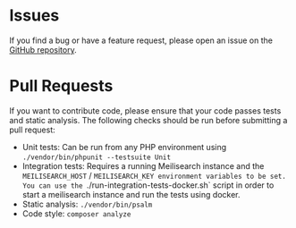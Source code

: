 # Issues

If you find a bug or have a feature request, please open an issue on the [GitHub repository](https://github.com/croox/statamic-meilisearch-extendable/issues).

# Pull Requests

If you want to contribute code, please ensure that your code passes tests and static analysis.
The following checks should be run before submitting a pull request:

* Unit tests: Can be run from any PHP environment using `./vendor/bin/phpunit --testsuite Unit`
* Integration tests: Requires a running Meilisearch instance and the `MEILISEARCH_HOST` / `MEILISEARCH_KEY environment variables to be set.
  You can use the `./run-integration-tests-docker.sh` script in order to start a meilisearch instance and run the tests using docker.
* Static analysis: `./vendor/bin/psalm`
* Code style: `composer analyze`
